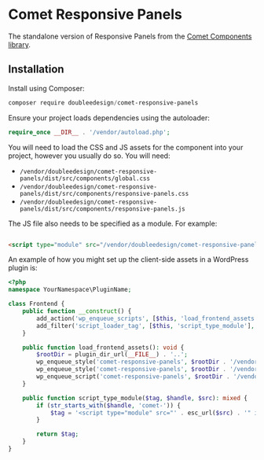 # Comet Responsive Panels

The standalone version of Responsive Panels from the [Comet Components library](https://www.cometcomponents.io).

## Installation

Install using Composer:

```powershell
composer require doubleedesign/comet-responsive-panels
```

Ensure your project loads dependencies using the autoloader:

```php
require_once __DIR__ . '/vendor/autoload.php';
```

You will need to load the CSS and JS assets for the component into your project, however you usually do so. You will need:

- `/vendor/doubleedesign/comet-responsive-panels/dist/src/components/global.css`
- `/vendor/doubleedesign/comet-responsive-panels/dist/src/components/responsive-panels.css`
- `/vendor/doubleedesign/comet-responsive-panels/dist/src/components/responsive-panels.js`

The JS file also needs to be specified as a module. For example:

```html

<script type="module" src="/vendor/doubleedesign/comet-responsive-panels/dist/src/components/responsive-panels.js"></script>
```

An example of how you might set up the client-side assets in a WordPress plugin is:

```php
<?php
namespace YourNamespace\PluginName;

class Frontend {
    public function __construct() {
        add_action('wp_enqueue_scripts', [$this, 'load_frontend_assets']);
        add_filter('script_loader_tag', [$this, 'script_type_module'], 10, 3);
    }

    public function load_frontend_assets(): void {
        $rootDir = plugin_dir_url(__FILE__) . '..';
        wp_enqueue_style('comet-responsive-panels', $rootDir . '/vendor/doubleedesign/comet-responsive-panels/dist/src/components/global.css', [], '0.0.2');
        wp_enqueue_style('comet-responsive-panels', $rootDir . '/vendor/doubleedesign/comet-responsive-panels/dist/src/components/ResponsivePanels/responsive-panels.css', [], '0.0.2');
        wp_enqueue_script('comet-responsive-panels', $rootDir . '/vendor/doubleedesign/comet-responsive-panels/dist/src/components/ResponsivePanels/responsive-panels.js', [], '0.0.2', true);
    }

    public function script_type_module($tag, $handle, $src): mixed {
        if (str_starts_with($handle, 'comet-')) {
            $tag = '<script type="module" src="' . esc_url($src) . '" id="' . $handle . '" ></script>';
        }

        return $tag;
    }
}
```
